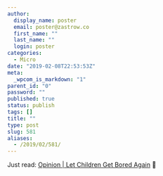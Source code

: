 ```yaml
---
author:
  display_name: poster
  email: poster@zastrow.co
  first_name: ""
  last_name: ""
  login: poster
categories:
  - Micro
date: "2019-02-08T22:53:53Z"
meta:
  _wpcom_is_markdown: "1"
parent_id: "0"
password: ""
published: true
status: publish
tags: []
title: ""
type: post
slug: 581
aliases:
  - /2019/02/581/
---
```

<p>Just read: <a href="https://www.nytimes.com/2019/02/02/opinion/sunday/children-bored.html">Opinion | Let Children Get Bored Again</a> 📰</p>

